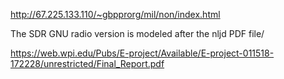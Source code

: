 http://67.225.133.110/~gbpprorg/mil/non/index.html

The SDR GNU radio version is modeled after the nljd PDF file/

https://web.wpi.edu/Pubs/E-project/Available/E-project-011518-172228/unrestricted/Final_Report.pdf